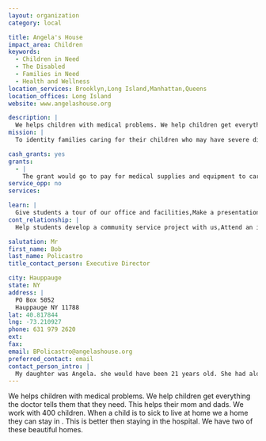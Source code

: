 ```yaml
---
layout: organization
category: local

title: Angela's House
impact_area: Children
keywords: 
  - Children in Need
  - The Disabled
  - Families in Need
  - Health and Wellness
location_services: Brooklyn,Long Island,Manhattan,Queens
location_offices: Long Island
website: www.angelashouse.org

description: |
  We helps children with medical problems. We help children get everything the doctor tells them that they need. This helps their mom and dads. We work with 400 children. When a child is to sick to live at home we a home they can stay in . This is better then staying in the hospital. We have two of these beautiful homes.
mission: |
  To identity families caring for their children who may have severe disability or medical condition so that we may help them obtain supportive services to improve the quality of life for the children and their family

cash_grants: yes
grants: 
  - |
    The grant would go to pay for medical supplies and equipment to care for children that cannot be paid for by other means
service_opp: no
services: 

learn: |
  Give students a tour of our office and facilities,Make a presentation about our organization,Speak over the phone about our work
cont_relationship: |
  Help students develop a community service project with us,Attend an in-school Check Award Assembly if we receive a grant,Help students tell local newspapers and media about their grant and/or project with us,Educate the school by leading a workshop,Collect pennies during the Penny Harvest next fall

salutation: Mr
first_name: Bob
last_name: Policastro
title_contact_person: Executive Director

city: Hauppauge
state: NY
address: |
  PO Box 5052  
  Hauppauge NY 11788
lat: 40.817844
lng: -73.210927
phone: 631 979 2620
ext: 
fax: 
email: BPolicastro@angelashouse.org
preferred_contact: email
contact_person_intro: |
  My daughter was Angela. she would have been 21 years old. She had alot of doctors that tried to help her but she only lived to be one year old. I started Angela's House to help other families. We have been helping children for more then 20 years. It is hard for parents to care for children that need medical help.It is great to help moms and dads that have a child that needs help.
---
```

We helps children with medical problems. We help children get everything the doctor tells them that they need. This helps their mom and dads. We work with 400 children. When a child is to sick to live at home we a home they can stay in . This is better then staying in the hospital. We have two of these beautiful homes.